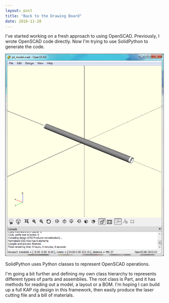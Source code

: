 ```yaml
---
layout: post
title: "Back to the Drawing Board"
date: 2016-11-28
---
```


I've started working on a fresh approach to using OpenSCAD.
Previously, I wrote OpenSCAD code directly.  Now I'm trying to use
SolidPython to generate the code.

![Spar](/image/20161128/spar.bmp)

SolidPython uses Python classes to represent OpenSCAD operations.

I'm going a bit further and defining my own class hierarchy to
represents different types of parts and assemblies.  The root class is
Part, and it has methods for reading out a model, a layout or a BOM.
I'm hoping I can build up a full KAP rig design in this framework,
then easily produce the laser cutting file and a bill of materials.




